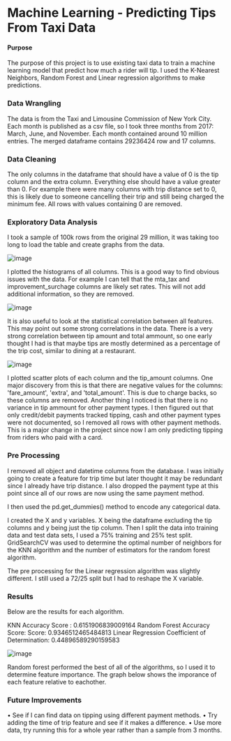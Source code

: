# Machine Learning - Predicting Tips From Taxi Data

#### Purpose

The purpose of this project is to use existing taxi data to train a machine learning model that predict how much a rider will tip. I used the K-Nearest Neighbors, Random Forest and Linear regression algorithms to make predictions.


### Data Wrangling

The data is from the Taxi and Limousine Commission of New York City. Each month is published as a csv file, so I took three months from 2017: March, June, and November. Each month contained around 10 million entries. The merged dataframe contains 29236424 row and 17 columns.

### Data Cleaning

The only columns in the dataframe that should have a value of 0 is the tip column and the extra column. Everything else should have a value greater than 0. For example there were many columns with trip distance set to 0, this is likely due to someone cancelling their trip and still being charged the minimum fee. All rows with values containing 0 are removed. 

### Exploratory Data Analysis

I took a sample of 100k rows from the original 29 million, it was taking too long to load the table and create graphs from the data. 

![image](https://user-images.githubusercontent.com/41071502/135649382-3d7a5aa7-2bd5-466e-ac91-9a3b9f96a257.png)

I plotted the histograms of all columns. This is a good way to find obvious issues with the data. For example I can tell that the mta_tax and improvement_surchage columns are likely set rates. This will not add additional information, so they are removed. 


![image](https://user-images.githubusercontent.com/41071502/135649833-6004b75f-debe-428f-bf51-bd4f1f7f7e4c.png)

It is also useful to look at the statistical correlation between all features. This may point out some strong correlations in the data. There is a very strong correlation between tip amount and total ammount, so one early thought I had is that maybe tips are mostly determined as a percentage of the trip cost, similar to dining at a restaurant. 

![image](https://user-images.githubusercontent.com/41071502/135650270-edeec2d3-16dc-408b-a0eb-231d6fd9b16f.png)

I plotted scatter plots of each column and the tip_amount columns. One major discovery from this is that there are negative values for the columns: 'fare_amount', 'extra', and 'total_amount'. This is due to charge backs, so these columns are removed. Another thing I noticed is that there is no variance in tip ammount for other payment types. I then figured out that only credit/debit payments tracked tipping, cash and other payment types were not documented, so I removed all rows with other payment methods. This is a major change in the project since now I am only predicting tipping from riders who paid with a card.


### Pre Processing

I removed all object and datetime columns from the database. I was initially going to create a feature for trip time but later thought it may be redundant since I already have trip distance. I also dropped the payment type at this point since all of our rows are now using the same payment method. 

I then used the pd.get_dummies() method to encode any categorical data. 

I created the X and y variables. X being the dataframe excluding the tip columns and y being just the tip column. Then I split the data into training data and test data sets, I used a 75% training and 25% test split. GridSearchCV was used to determine the optimal number of neighbors for the KNN algorithm and the number of estimators for the random forest algorithm. 

The pre processing for the Linear regression algorithm was slightly different. I still used a 72/25 split but I had to reshape the X variable. 


### Results

Below are the results for each algorithm.

KNN Accuracy Score : 0.6151906839009164 
Random Forest Accuracy Score: Score: 0.9346512465484813
Linear Regression Coefficient of Determination: 0.44896589290159583

![image](https://user-images.githubusercontent.com/41071502/135657500-5a0ea412-30ba-4da3-b35e-5f3e33826f94.png)

Random forest performed the best of all of the algorithms, so I used it to determine feature importance. The graph below shows the imporance of each feature relative to eachother.

### Future Improvements

• See if I can find data on tipping using different payment methods.
• Try adding the time of trip feature and see if it makes a difference.
• Use more data, try running this for a whole year rather than a sample from 3 months. 




